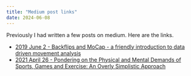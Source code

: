 ```yaml
---
title: "Medium post links"
date: 2024-06-08
---
```


Previously I had written a few posts on medium. Here are the links.

- [2019 June 2 - Backflips and MoCap - a friendly introduction to data driven movement analysis](https://medium.com/@remsten/backflips-and-mocap-a-friendly-introduction-to-data-driven-movement-analysis-7b9baff9907a)
- [2021 April 26 - Pondering on the Physical and Mental Demands of Sports, Games and Exercise: An Overly Simplistic Approach](https://medium.com/@remsten/pondering-on-the-physical-and-mental-demands-of-sports-games-and-exercise-an-overly-simplistic-3cfd947fc142)